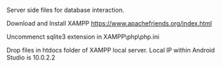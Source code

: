 Server side files for database interaction.

Download and Install XAMPP
https://www.apachefriends.org/index.html

Uncommenct sqlite3 extension in XAMPP\php\php.ini

Drop files in htdocs folder of XAMPP local server.
Local IP within Android Studio is 10.0.2.2